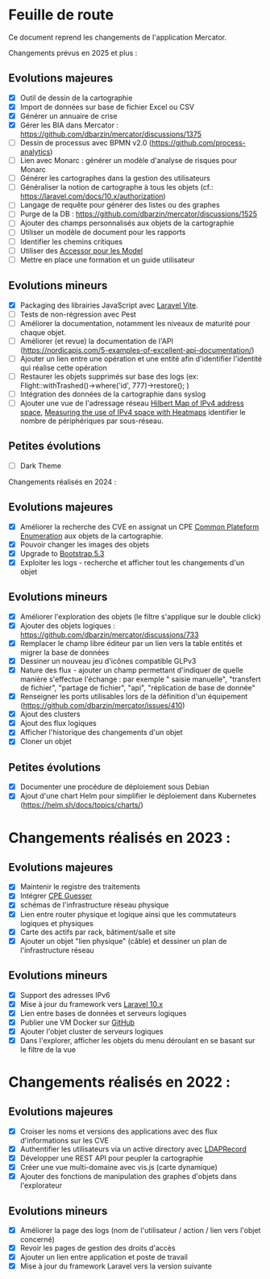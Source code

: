 # Feuille de route

Ce document reprend les changements de l'application Mercator.

Changements prévus en 2025 et plus :

## Evolutions majeures

- [x] Outil de dessin de la cartographie
- [x] Import de données sur base de fichier Excel ou CSV
- [x] Générer un annuaire de crise
- [x] Gérer les BIA dans Mercator : https://github.com/dbarzin/mercator/discussions/1375
- [ ] Dessin de processus avec BPMN v2.0 (https://github.com/process-analytics)
- [ ] Lien avec Monarc : générer un modèle d'analyse de risques pour Monarc
- [ ] Générer les cartographes dans la gestion des utilisateurs
- [ ] Généraliser la notion de cartographe à tous les objets (cf.: https://laravel.com/docs/10.x/authorization)
- [ ] Langage de requête pour générer des listes ou des graphes
- [ ] Purge de la DB : https://github.com/dbarzin/mercator/discussions/1525
- [ ] Ajouter des champs personnalisés aux objets de la cartographie
- [ ] Utiliser un modèle de document pour les rapports
- [ ] Identifier les chemins critiques
- [ ] Utiliser des [Accessor pour les Model](https://laravel.com/docs/9.x/eloquent-mutators#defining-a-mutator)
- [ ] Mettre en place une formation et un guide utilisateur

## Evolutions mineurs

- [x] Packaging des librairies JavaScript avec [Laravel Vite](https://laravel-vite.com/).
- [ ] Tests de non-régression avec Pest
- [ ] Améliorer la documentation, notamment les niveaux de maturité pour chaque objet.
- [ ] Améliorer (et revue) la documentation de l'API (https://nordicapis.com/5-examples-of-excellent-api-documentation/)
- [ ] Ajouter un lien entre une opération et une entité afin d'identifier l'identité qui réalise cette opération
- [ ] Restaurer les objets supprimés sur base des logs (ex: Flight::withTrashed()->where('id', 777)->restore(); )
- [ ] Intégration des données de la cartographie dans syslog
- [ ] Ajouter une vue de l'adressage réseau [Hilbert Map of IPv4 address space](
  https://bl.ocks.org/vasturiano/8aceecba58f115c81853879a691fd94f), [Measuring the use of IPv4 space with Heatmaps](https://www.caida.org/archive/arin-heatmaps/)
  identifier le nombre de périphériques par sous-réseau.

## Petites évolutions

- [ ] Dark Theme

Changements réalisés en 2024 :

## Evolutions majeures

- [x] Améliorer la recherche des CVE en assignat un
  CPE [Common Plateform Enumeration](https://nvd.nist.gov/products/cpe) aux objets de la cartographie.
- [x] Pouvoir changer les images des objets
- [x] Upgrade to [Bootstrap 5.3](https://getbootstrap.com/)
- [x] Exploiter les logs - recherche et afficher tout les changements d'un objet

## Evolutions mineurs

- [x] Améliorer l'exploration des objets (le filtre s'applique sur le double click)
- [x] Ajouter des objets logiques : https://github.com/dbarzin/mercator/discussions/733
- [x] Remplacer le champ libre éditeur par un lien vers la table entités et migrer la base de données
- [x] Dessiner un nouveau jeu d'icônes compatible GLPv3
- [x] Nature des flux - ajouter un champ permettant d'indiquer de quelle manière s'effectue l'échange : par exemple "
  saisie manuelle", "transfert de fichier", "partage de fichier", "api", "réplication de base de donnée"
- [x] Renseigner les ports utilisables lors de la définition d'un
  équipement (https://github.com/dbarzin/mercator/issues/410)
- [x] Ajout des clusters
- [x] Ajout des flux logiques
- [x] Afficher l'historique des changements d'un objet
- [x] Cloner un objet

## Petites évolutions

- [x] Documenter une procédure de déploiement sous Debian
- [x] Ajout d'une chart Helm pour simplifier le déploiement dans Kubernetes (https://helm.sh/docs/topics/charts/)

# Changements réalisés en 2023 :

## Evolutions majeures

- [x] Maintenir le registre des traitements
- [x] Intégrer [CPE Guesser](https://github.com/cve-search/cpe-guesser)
- [x] schémas de l'infrastructure réseau physique
- [x] Lien entre router physique et logique ainsi que les commutateurs logiques et physiques
- [x] Carte des actifs par rack, bâtiment/salle et site
- [x] Ajouter un objet "lien physique" (câble) et dessiner un plan de l'infrastructure réseau

## Evolutions mineurs

- [x] Support des adresses IPv6
- [x] Mise à jour du framework vers [Laravel 10.x](https://laravel.com/docs/10.x)
- [x] Lien entre bases de données et serveurs logiques
- [x] Publier une VM Docker sur [GitHub](https://ghcr.io)
- [x] Ajouter l'objet cluster de serveurs logiques
- [x] Dans l'explorer, afficher les objets du menu déroulant en se basant sur le filtre de la vue

# Changements réalisés en 2022 :

## Evolutions majeures

- [x] Croiser les noms et versions des applications avec des flux d'informations sur les CVE
- [x] Authentifier les utilisateurs via un active directory avec [LDAPRecord](https://ldaprecord.com/)
- [x] Développer une REST API pour peupler la cartographie
- [x] Créer une vue multi-domaine avec vis.js (carte dynamique)
- [x] Ajouter des fonctions de manipulation des graphes d'objets dans l'explorateur

## Evolutions mineurs

- [x] Améliorer la page des logs (nom de l'utilisateur / action / lien vers l'objet concerné)
- [x] Revoir les pages de gestion des droits d'accès
- [x] Ajouter un lien entre application et poste de travail
- [x] Mise à jour du framework Laravel vers la version suivante
